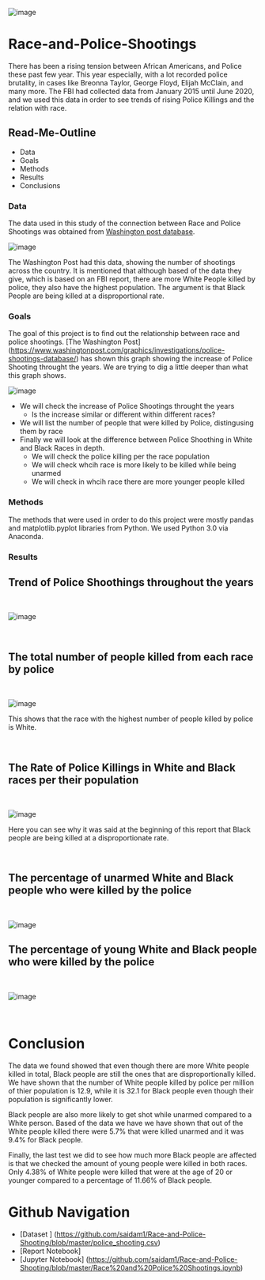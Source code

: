 ![image](https://user-images.githubusercontent.com/70491460/93471239-1866fa80-f8c1-11ea-944f-0d42065c6273.png)
<p align="center">
   <![image](https://user-images.githubusercontent.com/70491460/93471239-1866fa80-f8c1-11ea-944f-0d42065c6273.png)>
<div align="center">
   <figcaption></figcaption>
</div>
</p>


# Race-and-Police-Shootings

There has been a rising tension between African Americans, and Police these past few year. This year especially, with a lot recorded police brutality, in cases like Breonna Taylor, George Floyd, Elijah McClain, and many more. The FBI had collected data from January 2015 until June 2020, and we used this data in order to see trends of rising Police Killings and the relation with race.

## Read-Me-Outline

* Data
* Goals
* Methods
* Results
* Conclusions

### Data

The data used in this study of the connection between Race and Police Shootings was obtained from [Washington post database](https://www.washingtonpost.com/graphics/investigations/police-shootings-database/).  

![image](https://user-images.githubusercontent.com/70491460/93474416-4fd7a600-f8c5-11ea-83be-575f4160085c.png)


The Washington Post had this data, showing the number of shootings across the country. It is mentioned that although based of the data they give, which is based on an FBI report, there are more White People killed by police, they also have the highest population. The argument is that Black People are being killed at a disproportional rate.

### Goals

The goal of this project is to find out the relationship between race and police shootings. 
[The Washington Post] (https://www.washingtonpost.com/graphics/investigations/police-shootings-database/) has shown this graph showing the increase of Police Shooting throught the years. We are trying to dig a little deeper than what this graph shows.


![image](https://user-images.githubusercontent.com/70491460/93477474-0db06380-f8c9-11ea-9656-4707ecb80222.png)



* We will check the increase of Police Shootings throught the years
   * Is the increase similar or different within different races?
* We will list the number of people that were killed by Police, distingusing them by race
* Finally we will look at the difference between Police Shoothing in White and Black Races in depth.
   * We will check the police killing per the race population
   * We will check whcih race is more likely to be killed while being unarmed
   * We will check in whcih race there are more younger people killed

### Methods

The methods that were used in order to do this project were mostly pandas and matplotlib.pyplot libraries from Python.
We used Python 3.0 via Anaconda.

### Results

## Trend of Police Shoothings throughout the years
<br />

![image](https://user-images.githubusercontent.com/70491460/93479336-31c07480-f8ca-11ea-9aa9-b3bd5d7da442.png)

<br />

## The total number of people killed from each race by police
<br />

![image](https://user-images.githubusercontent.com/70491460/93478047-a0e99900-f8c9-11ea-8c5e-aaf53612dafe.png)

This shows that the race with the highest number of people killed by police is White.

<br />

## The Rate of Police Killings in White and Black races per their population
<br />

![image](https://user-images.githubusercontent.com/70491460/93479150-fd4cb880-f8c9-11ea-9c51-09f727993a4e.png)

Here you can see why it was said at the beginning of this report that Black people are being killed at a disproportionate rate.

<br />

## The percentage of unarmed White and Black people who were killed by the police
<br />

![image](https://user-images.githubusercontent.com/70491460/93479195-09d11100-f8ca-11ea-991e-dca029e25da5.png)
<br />

## The percentage of young White and Black people who were killed by the police
<br />

![image](https://user-images.githubusercontent.com/70491460/93479263-1a818700-f8ca-11ea-8f1e-2138398822f7.png)

<br />

# Conclusion

The data we found showed that even though there are more White people killed in total, Black people are still the ones that are disproportionally killed. We have shown that the number of White people killed by police per million of thier population is 12.9, while it is 32.1 for Black people even though their population is significantly lower. 

Black people are also more likely to get shot while unarmed compared to a White person. Based of the data we have we have shown that out of the White people killed there were 5.7% that were killed unarmed and it was 9.4% for Black people.

Finally, the last test we did to see how much more Black people are affected is that we checked the amount of young people were killed in both races. Only 4.38% of White people were killed that were at the age of 20 or younger compared to a percentage of 11.66% of Black people.


# Github Navigation

* [Dataset ] (https://github.com/saidam1/Race-and-Police-Shooting/blob/master/police_shooting.csv)
* [Report Notebook] 
* [Jupyter Notebook] (https://github.com/saidam1/Race-and-Police-Shooting/blob/master/Race%20and%20Police%20Shootings.ipynb)

